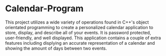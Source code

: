 # Calendar-Program

This project utilizes a wide variety of operations found in C++'s object orientated programming to create a personalized calendar application to store, display, and describe all of your events. It is password protected, user-friendly, and well displayed. This application contains a couple of extra features including displying an accurate representation of a calendar and showing the amount of days between two events.

